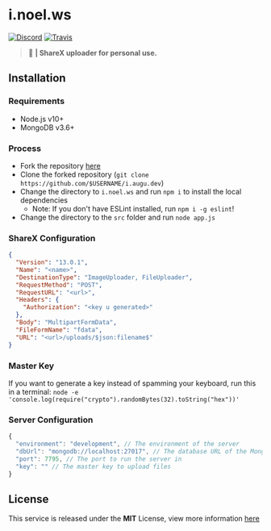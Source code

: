 # i.noel.ws
[![Discord](https://discordapp.com/api/guilds/382725233695522816/embed.png)](https://discord.gg/yDnbEDH) [![Travis](https://travis-ci.org/auguwu/i.augu.dev.svg?branch=master)](https://travis-ci.org/github/auguwu/i.augu.dev)

> :sparkling_heart: **| ShareX uploader for personal use.**

## Installation
### Requirements
- Node.js v10+
- MongoDB v3.6+

### Process
- Fork the repository [here](https://github.com/auguwu/i.augu.dev/fork)
- Clone the forked repository (``git clone https://github.com/$USERNAME/i.augu.dev``)
- Change the directory to `i.noel.ws` and run `npm i` to install the local dependencies
  - Note: If you don't have ESLint installed, run `npm i -g eslint`!
- Change the directory to the `src` folder and run `node app.js`

### ShareX Configuration
```json
{
  "Version": "13.0.1",
  "Name": "<name>",
  "DestinationType": "ImageUploader, FileUploader",
  "RequestMethod": "POST",
  "RequestURL": "<url>",
  "Headers": {
    "Authorization": "<key u generated>"
  },
  "Body": "MultipartFormData",
  "FileFormName": "fdata",
  "URL": "<url>/uploads/$json:filename$"
}
```

### Master Key
If you want to generate a key instead of spamming your keyboard, run this in a terminal: `node -e 'console.log(require("crypto").randomBytes(32).toString("hex"))'`

### Server Configuration
```js
{
  "environment": "development", // The environment of the server
  "dbUrl": "mongodb://localhost:27017", // The database URL of the MongoDB instance
  "port": 7795, // The port to run the server in
  "key": "" // The master key to upload files
}
```

## License
This service is released under the **MIT** License, view more information [here](/LICENSE)
